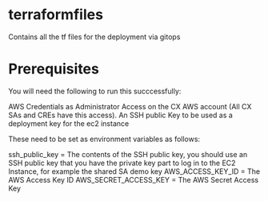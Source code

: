 # terraformfiles
Contains all the tf files for the deployment via gitops

# Prerequisites

You will need the following to run this succcessfully:

AWS Credentials as Administrator Access on the CX AWS account (All CX SAs and CREs have this access).
An SSH public Key to be used as a deployment key for the ec2 instance

These need to be set as environment variables as follows:

ssh_public_key = The contents of the SSH public key, you should use an SSH public key that you have the private key part to log in to the EC2 Instance, for example the shared SA demo key
AWS_ACCESS_KEY_ID = The AWS Access Key ID
AWS_SECRET_ACCESS_KEY = The AWS Secret Access Key
